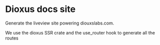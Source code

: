 # Dioxus docs site

Generate the liveview site powering diouxslabs.com.

We use the dioxus SSR crate and the use_router hook to generate all the routes





